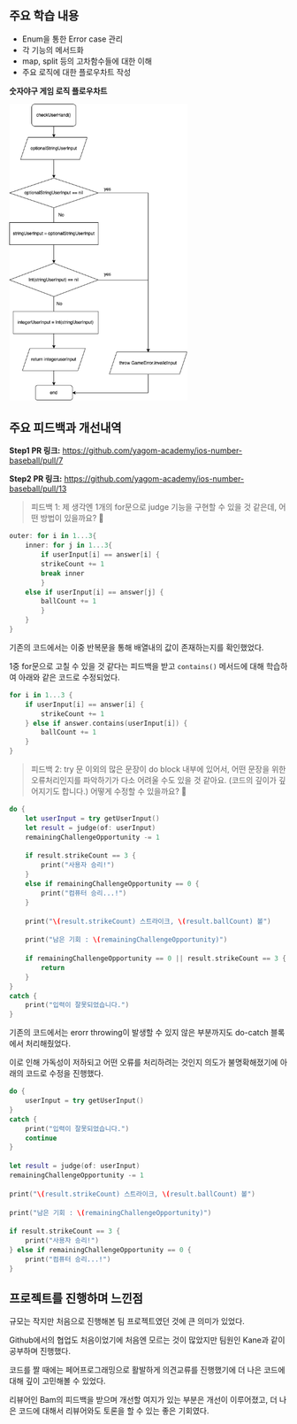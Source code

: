 ## 주요 학습 내용

- Enum을 통한 Error case 관리
- 각 기능의 메서드화
- map, split 등의 고차함수들에 대한 이해
- 주요 로직에 대한 플로우차트 작성

**숫자야구 게임 로직 플로우차트**

<img src="https://raw.githubusercontent.com/Neph3779/Blog-Image/forUpload/img/20220921130413.png" alt="숫자야구게임.drawio" style="zoom: 67%;" />



## 주요 피드백과 개선내역

**Step1 PR 링크:** https://github.com/yagom-academy/ios-number-baseball/pull/7

**Step2 PR 링크:** https://github.com/yagom-academy/ios-number-baseball/pull/13

> 피드백 1: 제 생각엔 1개의 for문으로 judge 기능을 구현할 수 있을 것 같은데, 어떤 방법이 있을까요? 🤔

```swift
outer: for i in 1...3{
	inner: for j in 1...3{
		if userInput[i] == answer[i] {
		strikeCount += 1
		break inner
		}
	else if userInput[i] == answer[j] {
		ballCount += 1
		}
	}
}
```

기존의 코드에서는 이중 반복문을 통해 배열내의 값이 존재하는지를 확인했었다.

1중 for문으로 고칠 수 있을 것 같다는 피드백을 받고 `contains()` 메서드에 대해 학습하여 아래와 같은 코드로 수정되었다.

```swift
for i in 1...3 {
    if userInput[i] == answer[i] {
        strikeCount += 1
    } else if answer.contains(userInput[i]) {
        ballCount += 1
    }
}
```



> 피드백 2: try 문 이외의 많은 문장이 do block 내부에 있어서, 어떤 문장을 위한 오류처리인지를 파악하기가 다소 어려울 수도 있을 것 같아요. (코드의 깊이가 깊어지기도 합니다.) 어떻게 수정할 수 있을까요? 🤔

```swift
do {
    let userInput = try getUserInput()
    let result = judge(of: userInput)
    remainingChallengeOpportunity -= 1

    if result.strikeCount == 3 {
        print("사용자 승리!")
    }
    else if remainingChallengeOpportunity == 0 {
        print("컴퓨터 승리...!")
    }

    print("\(result.strikeCount) 스트라이크, \(result.ballCount) 볼")

    print("남은 기회 : \(remainingChallengeOpportunity)")

    if remainingChallengeOpportunity == 0 || result.strikeCount == 3 {
        return
    }
}
catch {
    print("입력이 잘못되었습니다.")
}
```

기존의 코드에서는 erorr throwing이 발생할 수 있지 않은 부분까지도 do-catch 블록에서 처리해줬었다.

이로 인해 가독성이 저하되고 어떤 오류를 처리하려는 것인지 의도가 불명확해졌기에 아래의 코드로 수정을 진행했다.

```swift
do {
    userInput = try getUserInput()
}
catch {
    print("입력이 잘못되었습니다.")
    continue
}

let result = judge(of: userInput)
remainingChallengeOpportunity -= 1

print("\(result.strikeCount) 스트라이크, \(result.ballCount) 볼")

print("남은 기회 : \(remainingChallengeOpportunity)")

if result.strikeCount == 3 {
    print("사용자 승리!")
} else if remainingChallengeOpportunity == 0 {
    print("컴퓨터 승리...!")
}
```



## 프로젝트를 진행하며 느낀점

규모는 작지만 처음으로 진행해본 팀 프로젝트였던 것에 큰 의미가 있었다.

Github에서의 협업도 처음이었기에 처음엔 모르는 것이 많았지만 팀원인 Kane과 같이 공부하며 진행했다.

코드를 짤 때에는 페어프로그래밍으로 활발하게 의견교류를 진행했기에  더 나은 코드에 대해 깊이 고민해볼 수 있었다.

리뷰어인 Bam의 피드백을 받으며 개선할 여지가 있는 부분은 개선이 이루어졌고, 더 나은 코드에 대해서 리뷰어와도 토론을 할 수 있는 좋은 기회였다.
